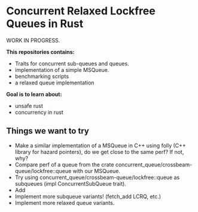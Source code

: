 # Concurrent Relaxed Lockfree Queues in Rust

WORK IN PROGRESS.

**This repositories contains:**
- Traits for concurrent sub-queues and queues.
- implementation of a simple MSQueue.
- benchmarking scripts
- a relaxed queue implementation

**Goal is to learn about:**
- unsafe rust
- concurrency in rust

## Things we want to try
- Make a similar implementation of a MSQueue in C++ using folly (C++ library for hazard pointers), do we get close to the same perf? If not, why?
- Compare perf of a queue from the crate concurrent_queue/crossbeam-queue/lockfree::queue with our MSQueue.
- Try using concurrent_queue/crossbeam-queue/lockfree::queue as subqueues (impl ConcurrentSubQueue trait).
- Add
- Implement more subqueue variants! (fetch_add LCRQ, etc.)
- Implement more relaxed queue variants.
